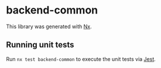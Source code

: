 # backend-common

This library was generated with [Nx](https://nx.dev).

## Running unit tests

Run `nx test backend-common` to execute the unit tests via [Jest](https://jestjs.io).
